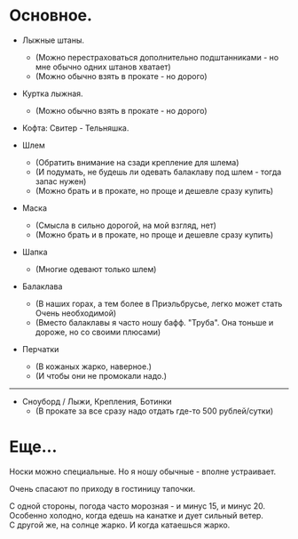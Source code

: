 Основное.
==========

 * Лыжные штаны.
      - (Можно перестраховаться дополнительно подштанниками - но мне обычно одних штанов хватает)
      - (Можно обычно взять в прокате - но дорого)
 * Куртка лыжная.
      - (Можно обычно взять в прокате - но дорого)
      
 * Кофта: Свитер - Тельняшка.
 
 * Шлем
      - (Обратить внимание на сзади крепление для шлема)
      - (И подумать, не будешь ли одевать балаклаву под шлем - тогда запас нужен)
      - (Можно брать и в прокате, но проще и дешевле сразу купить)
 * Маска
      - (Смысла в сильно дорогой, на мой взгляд, нет)
      - (Можно брать и в прокате, но проще и дешевле сразу купить)
 * Шапка
      - (Многие одевают только шлем)
 * Балаклава
      - (В наших горах, а тем более в Приэльбрусье, легко может стать Очень необходимой)
      - (Вместо балаклавы я часто ношу бафф. "Труба". Она тоньше и дороже, но со своими плюсами)
       
 * Перчатки
      - (В кожаных жарко, наверное.)
      - (И чтобы они не промокали надо.)
 ----
 
 * Сноуборд / Лыжи, Крепления, Ботинки
      - (В прокате за все сразу надо отдать где-то 500 рублей/сутки)
 
Еще...
======

Носки можно специальные. Но я ношу обычные - вполне устраивает.
 
Очень спасают по приходу в гостиницу тапочки.
 
С одной стороны, погода часто морозная - и минус 15, и минус 20.  
Особенно холодно, когда едешь на канатке и дует сильный ветер.  
С другой же, на солнце жарко. И когда катаешься жарко.  
